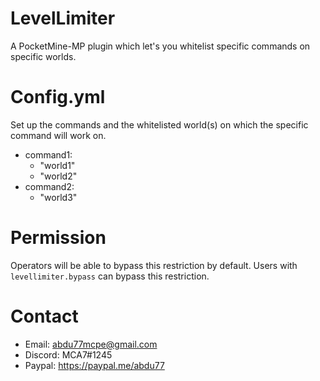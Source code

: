 # LevelLimiter
A PocketMine-MP plugin which let's you whitelist specific commands on specific worlds.

# Config.yml 
Set up the commands and the whitelisted world(s) on which the specific command will work on.
 - command1:
     - "world1"
     - "world2"
 - command2:
     - "world3"
 
# Permission
 Operators will be able to bypass this restriction by default. Users with `levellimiter.bypass` can bypass this restriction.

# Contact
 - Email: abdu77mcpe@gmail.com
 - Discord: MCA7#1245
 - Paypal: https://paypal.me/abdu77
